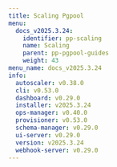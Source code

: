 ```yaml
---
title: Scaling Pgpool
menu:
  docs_v2025.3.24:
    identifier: pp-scaling
    name: Scaling
    parent: pp-pgpool-guides
    weight: 43
menu_name: docs_v2025.3.24
info:
  autoscaler: v0.38.0
  cli: v0.53.0
  dashboard: v0.29.0
  installer: v2025.3.24
  ops-manager: v0.40.0
  provisioner: v0.53.0
  schema-manager: v0.29.0
  ui-server: v0.29.0
  version: v2025.3.24
  webhook-server: v0.29.0
---
```


